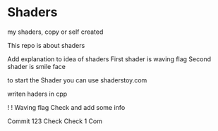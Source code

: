 # Shaders
 my shaders, copy or self created

This repo is about shaders
 
Add explanation to idea of shaders
First shader is waving flag
Second shader is smile face

to start the Shader you can use shaderstoy.com

writen haders in cpp

!
!
Waving flag
Check and add some info

Commit
123
Check
Check
1
Com